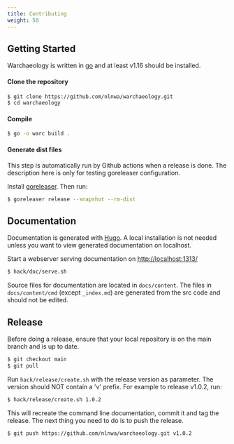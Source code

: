 ```yaml
---
title: Contributing
weight: 50
---
```


## Getting Started

Warchaeology is written in [go](https://go.dev) and at least v1.16 should be installed.

#### Clone the repository
``` sh
$ git clone https://github.com/nlnwa/warchaeology.git
$ cd warchaeology
```

#### Compile
``` sh
$ go -o warc build .
```

#### Generate dist files
This step is automatically run by Github actions when a release is done. The description here is only for testing
goreleaser configuration.

Install [goreleaser](https://goreleaser.com/). Then run:

``` sh
$ goreleaser release --snapshot --rm-dist
```

## Documentation

Documentation is generated with [Hugo](https://gohugo.io/). A local installation is not needed unless
you want to view generated documentation on localhost. 

Start a webserver serving documentation on [http://localhost:1313/](http://localhost:1313/)
``` sh
$ hack/doc/serve.sh
```

Source files for documentation are located in `docs/content`. The files in `docs/content/cmd` (except `_index.md`)
are generated from the src code and should not be edited.

## Release

Before doing a release, ensure that your local repository is on the main branch and is up to date.
``` sh
$ git checkout main
$ git pull
```

Run `hack/release/create.sh` with the release version as parameter. The version should NOT contain a 'v' prefix.
For example to release v1.0.2, run:
``` sh
$ hack/release/create.sh 1.0.2
```

This will recreate the command line documentation, commit it and tag the release. The next thing you need to do is to
push the release.
``` sh
$ git push https://github.com/nlnwa/warchaeology.git v1.0.2
```
